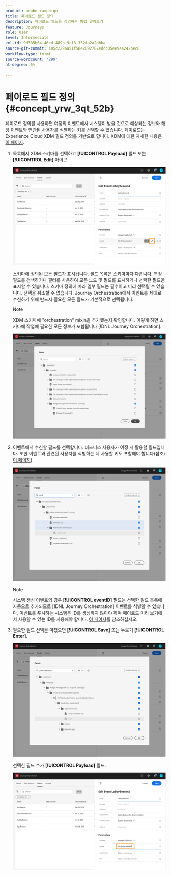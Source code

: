 ```yaml
---
product: adobe campaign
title: 페이로드 필드 정의
description: 페이로드 필드를 정의하는 방법 알아보기
feature: Journeys
role: User
level: Intermediate
exl-id: 9d385b64-46cd-489b-9c18-352fa2a2dbba
source-git-commit: 185c2296a51f58e2092787edcc35ee9e4242bec8
workflow-type: tm+mt
source-wordcount: '299'
ht-degree: 5%

---
```


# 페이로드 필드 정의 {#concept_yrw_3qt_52b}

페이로드 정의를 사용하면 여정의 이벤트에서 시스템이 받을 것으로 예상되는 정보와 해당 이벤트와 연관된 사용자를 식별하는 키를 선택할 수 있습니다. 페이로드는 Experience Cloud XDM 필드 정의를 기반으로 합니다. XDM에 대한 자세한 내용은 [이 페이지](https://experienceleague.adobe.com/docs/experience-platform/xdm/home.html?lang=ko-KR).

1. 목록에서 XDM 스키마를 선택하고 **[!UICONTROL Payload]** 필드 또는 **[!UICONTROL Edit]** 아이콘.

   ![](../assets/journey8.png)

   스키마에 정의된 모든 필드가 표시됩니다. 필드 목록은 스키마마다 다릅니다. 특정 필드를 검색하거나 필터를 사용하여 모든 노드 및 필드를 표시하거나 선택한 필드만 표시할 수 있습니다. 스키마 정의에 따라 일부 필드는 필수이고 미리 선택될 수 있습니다. 선택을 취소할 수 없습니다. Journey Orchestration에서 이벤트를 제대로 수신하기 위해 반드시 필요한 모든 필드가 기본적으로 선택됩니다.

   >[!NOTE]
   >
   >XDM 스키마에 &quot;orchestration&quot; mixin을 추가했는지 확인합니다. 이렇게 하면 스키마에 작업에 필요한 모든 정보가 포함됩니다 [!DNL Journey Orchestration].

   ![](../assets/journey9.png)

1. 이벤트에서 수신할 필드를 선택합니다. 비즈니스 사용자가 여정 시 활용할 필드입니다. 또한 이벤트와 관련된 사용자를 식별하는 데 사용할 키도 포함해야 합니다(참조) [이 페이지](../event/defining-the-event-key.md)).

   ![](../assets/journey10.png)

   >[!NOTE]
   >
   >시스템 생성 이벤트의 경우 **[!UICONTROL eventID]** 필드는 선택한 필드 목록에 자동으로 추가되므로 [!DNL Journey Orchestration] 이벤트를 식별할 수 있습니다. 이벤트를 푸시하는 시스템은 ID를 생성하지 않아야 하며 페이로드 미리 보기에서 사용할 수 있는 ID를 사용해야 합니다. [이 페이지](../event/previewing-the-payload.md)를 참조하십시오.

1. 필요한 필드 선택을 마쳤으면 **[!UICONTROL Save]** 또는 누르기 **[!UICONTROL Enter]**.

   ![](../assets/journey11.png)

   선택한 필드 수가 **[!UICONTROL Payload]** 필드.

   ![](../assets/journey12.png)
